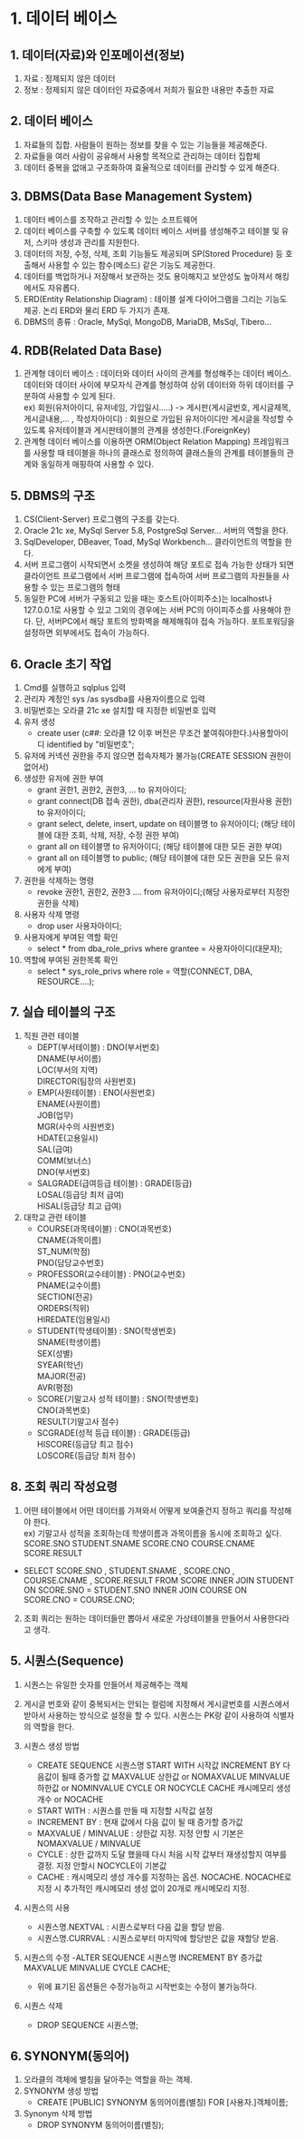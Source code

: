 # 1. 데이터 베이스
## 1. 데이터(자료)와 인포메이션(정보)
1. 자료 : 정제되지 않은 데이터
2. 정보 : 정제되지 않은 데이터인 자료중에서 저희가 필요한 내용만 추출한 자료

## 2. 데이터 베이스
1. 자료들의 집합. 사람들이 원하는 정보를 찾을 수 있는 기능들을 제공해준다.
2. 자료들을 여러 사람이 공유해서 사용할 목적으로 관리하는 데이터 집합체
3. 데이터 중복을 없애고 구조화하여 효율적으로 데이터를 관리할 수 있게 해준다.

## 3. DBMS(Data Base Management System)
1. 데이터 베이스를 조작하고 관리할 수 있는 소프트웨어
2. 데이터 베이스를 구축할 수 있도록 데이터 베이스 서버를 생성해주고 테이블 및 유저, 스키마 생성과 관리를 지원한다.
3. 데이터의 저장, 수정, 삭제, 조회 기능들도 제공되며 SP(Stored Procedure) 등 호출해서 사용할 수 있는 함수(메소드) 같은 기능도 제공한다.
4. 데이터를 백업하거나 저장해서 보관하는 것도 용이해지고 보안성도 높아져서 해킹에서도 자유롭다.
5. ERD(Entity Relationship Diagram) : 테이블 설계 다이어그램을 그리는 기능도 제공. 논리 ERD와 물리 ERD 두 가지가 존재.
6. DBMS의 종류 : Oracle, MySql, MongoDB, MariaDB, MsSql, Tibero...

## 4. RDB(Related Data Base)
1. 관계형 데이터 베이스 : 데이터와 데이터 사이의 관계를 형성해주는 데이터 베이스. 데이터와 데이터 사이에 부모자식 관계를 형성하여 상위 데이터와 하위 데이터를 구분하여 사용할 수 있게 된다.  
ex) 회원(유저아이디, 유저네임, 가입일시.....) -> 게시판(게시글번호, 게시글제목, 게시글내용,... , 작성자아이디) : 회원으로 가입된 유저아이디만 게시글을 작성할 수 있도록 유저테이블과 게시판테이블의 관계을 생성한다.(ForeignKey)
2. 관계형 데이터 베이스를 이용하면 ORM(Object Relation Mapping) 프레임워크를 사용할 때 테이블을 하나의 클래스로 정의하여 클래스들의 관계를 테이블들의 관계와 동일하게 매핑하여 사용할 수 있다.

## 5. DBMS의 구조
1. CS(Client-Server) 프로그램의 구조를 갖는다.
2. Oracle 21c xe, MySql Server 5.8, PostgreSql Server... 서버의 역할을 한다.
3. SqlDeveloper, DBeaver, Toad, MySql Workbench... 클라이언트의 역할을 한다.
4. 서버 프로그램이 시작되면서 소켓을 생성하여 해당 포트로 접속 가능한 상태가 되면 클라이언트 프로그램에서 서버 프로그램에 접속하여 서버 프로그램의 자원들을 사용할 수 있는 프로그램의 형태
5. 동일한 PC에 서버가 구동되고 있을 때는 호스트(아이피주소)는 localhost나 127.0.0.1로 사용할 수 있고 그외의 경우에는 서버 PC의 아이피주소를 사용해야 한다. 단, 서버PC에서 해당 포트의 방화벽을 해제해줘야 접속 가능하다. 포트포워딩을 설정하면 외부에서도 접속이 가능하다.

## 6. Oracle 초기 작업
1. Cmd를 실행하고 sqlplus 입력
2. 관리자 계정인 sys /as sysdba를 사용자이름으로 입력
3. 비밀번호는 오라클 21c xe 설치할 때 지정한 비밀번호 입력
4. 유저 생성
    - create user (c##: 오라클 12 이후 버전은 무조건 붙여줘야한다.)사용할아이디 identified by "비밀번호";
5. 유저에 커넥션 권한을 주지 않으면 접속자체가 불가능(CREATE SESSION 권한이 없어서)
6. 생성한 유저에 권한 부여
    - grant 권한1, 권한2, 권한3, ... to 유저아이디;
    - grant connect(DB 접속 권한), dba(관리자 권한), resource(자원사용 권한) to 유저아이디;
    - grant select, delete, insert, update on 테이블명 to 유저아이디; (해당 테이블에 대한 조회, 삭제, 저장, 수정 권한 부여)
    - grant all on 테이블명 to 유저아이디; (해당 테이블에 대한 모든 권한 부여)
    - grant all on 테이블명 to public; (해당 테이블에 대한 모든 권한을 모든 유저에게 부여)
7. 권한을 삭제하는 명령
    - revoke 권한1, 권한2, 권한3 .... from 유저아이디;(해당 사용자로부터 지정한 권한을 삭제)
8. 사용자 삭제 명령
    - drop user 사용자아이디;
9. 사용자에게 부여된 역할 확인
    - select * from dba_role_privs
      where grantee = 사용자아이디(대문자);
10. 역할에 부여된 권한목록 확인
    - select * sys_role_privs
      where role = 역할(CONNECT, DBA, RESOURCE....);

## 7. 실습 테이블의 구조
1. 직원 관련 테이블
    - DEPT(부서테이블) : DNO(부서번호)  
                        DNAME(부서이름)  
                        LOC(부서의 지역)  
                        DIRECTOR(팀장의 사원번호)
    - EMP(사원테이블) : ENO(사원번호)  
                       ENAME(사원이름)  
                       JOB(업무)  
                       MGR(사수의 사원번호)  
                       HDATE(고용일시)  
                       SAL(급여)  
                       COMM(보너스)  
                       DNO(부서번호)  
    - SALGRADE(급여등급 테이블) : GRADE(등급)  
                                 LOSAL(등급당 최저 급여)  
                                 HISAL(등급당 최고 급여)
2. 대학교 관련 테이블
    - COURSE(과목테이블) : CNO(과목번호)  
                          CNAME(과목이름)  
                          ST_NUM(학점)  
                          PNO(담당교수번호)
    - PROFESSOR(교수테이블) : PNO(교수번호)  
                             PNAME(교수이름)  
                             SECTION(전공)  
                             ORDERS(직위)  
                             HIREDATE(임용일시)
    - STUDENT(학생테이블) : SNO(학생번호)  
                           SNAME(학생이름)  
                           SEX(성별)  
                           SYEAR(학년)  
                           MAJOR(전공)  
                           AVR(평점)
    - SCORE(기말고사 성적 테이블) : SNO(학생번호)  
                                   CNO(과목번호)  
                                   RESULT(기말고사 점수)
    - SCGRADE(성적 등급 테이블) : GRADE(등급)  
                                 HISCORE(등급당 최고 점수)  
                                 LOSCORE(등급당 최저 점수)

## 8. 조회 쿼리 작성요령
1. 어떤 테이블에서 어떤 데이터를 가져와서 어떻게 보여줄건지 정하고 쿼리를 작성해야 한다.  
ex) 기말고사 성적을 조회하는데 학생이름과 과목이름을 동시에 조회하고 싶다.  
SCORE.SNO STUDENT.SNAME SCORE.CNO COURSE.CNAME SCORE.RESULT
- SELECT SCORE.SNO
       , STUDENT.SNAME 
       , SCORE.CNO 
       , COURSE.CNAME 
       , SCORE.RESULT
    FROM SCORE
    INNER JOIN STUDENT ON SCORE.SNO = STUDENT.SNO
    INNER JOIN COURSE ON SCORE.CNO = COURSE.CNO;
2. 조회 쿼리는 원하는 데이터들만 뽑아서 새로운 가상테이블을 만들어서 사용한다라고 생각. 

## 5. 시퀀스(Sequence)
1. 시퀀스는 유일한 숫자를 만들어서 제공해주는 객체 
2. 게시글 번호와 같이 중복되서는 안되는 컬럼에 지정해서 게시글번호를 시퀀스에서 받아서 사용하는 방식으로 설정을 할 수 있다. 
    시퀀스는 PK랑 같이 사용하여 식별자의 역할을 한다. 
3. 시퀀스 생성 방법
    - CREATE SEQUENCE 시퀀스명 
        START WITH 시작값 
        INCREMENT BY 다음값이 될때 증가할 값 
        MAXVALUE 상한값 or NOMAXVALUE 
        MINVALUE 하한값 or NOMINVALUE
        CYCLE OR NOCYCLE 
        CACHE 캐시메모리 생성개수 or NOCACHE 
    - START WITH : 시퀀스를 만들 때 지정할 시작값 설정
    - INCREMENT BY : 현재 값에서 다음 값이 될 때 증가할 증가값 
    - MAXVALUE / MINVALUE : 상한값 지정. 지정 안할 시 기본은 NOMAXVALUE / MINVALUE 
    - CYCLE : 상한 값까지 도달 했을때 다시 처음 시작 값부터 재생성할지 여부를 결정. 지정 안할시 NOCYCLE이 기본값
    - CACHE : 캐시메모리 생성 개수를 지정하는 옵션. 
              NOCACHE. NOCACHE로 지정 시 추가적인 캐시메모리 생성 없이 20개로 캐시메모리 지정. 
4. 시퀀스의 사용
    - 시퀀스명.NEXTVAL : 시퀀스로부터 다음 값을 할당 받음. 
    - 시퀀스명.CURRVAL : 시퀀스로부터 마지막에 할당받은 값을 재할당 받음. 

5. 시퀀스의 수정
    -ALTER SEQUENCE 시퀀스명
        INCREMENT BY 증가값
        MAXVALUE
        MINVALUE
        CYCLE
        CACHE;
    - 위에 표기된 옵션들은 수정가능하고 시작번호는 수정이 불가능하다. 
6. 시퀀스 삭제
    - DROP SEQUENCE 시퀀스명;


## 6. SYNONYM(동의어)
1. 오라클의 객체에 별칭을 달아주는 역할을 하는 객체. 
2. SYNONYM 생성 방법
    - CREATE [PUBLIC] SYNONYM 동의어이름(별칭)
        FOR [사용자.]객체이름; 
3. Synonym 삭제 방법
    - DROP SYNONYM 동의어이름(별칭); 


